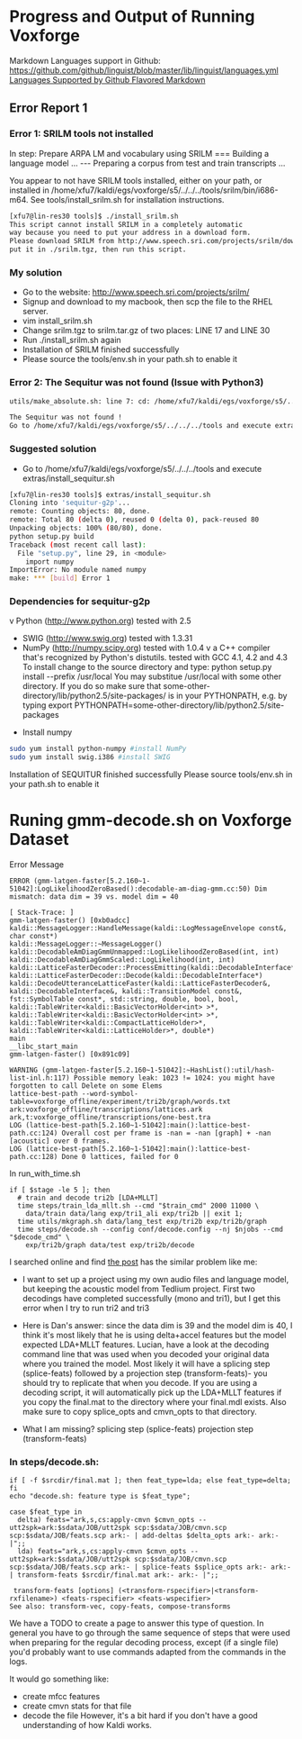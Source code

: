 # Progress and Output of Running Voxforge

Markdown Languages support in Github: https://github.com/github/linguist/blob/master/lib/linguist/languages.yml
[Languages Supported by Github Flavored Markdown](http://www.rubycoloredglasses.com/2013/04/languages-supported-by-github-flavored-markdown/)


## Error Report 1

### Error 1: SRILM tools not installed
In step: Prepare ARPA LM and vocabulary using SRILM
=== Building a language model ...
--- Preparing a corpus from test and train transcripts ...

You appear to not have SRILM tools installed, either on your path,
or installed in /home/xfu7/kaldi/egs/voxforge/s5/../../../tools/srilm/bin/i686-m64. See tools/install_srilm.sh for installation
instructions.

```bash
[xfu7@lin-res30 tools]$ ./install_srilm.sh
This script cannot install SRILM in a completely automatic
way because you need to put your address in a download form.
Please download SRILM from http://www.speech.sri.com/projects/srilm/download.html
put it in ./srilm.tgz, then run this script.
```

### My solution
* Go to the website: http://www.speech.sri.com/projects/srilm/
* Signup and download to my macbook, then scp the file to the RHEL server.
* vim install_srilm.sh
* Change srilm.tgz to srilm.tar.gz of two places: LINE 17 and LINE 30
* Run ./install_srilm.sh again
* Installation of SRILM finished successfully
* Please source the tools/env.sh in your path.sh to enable it

### Error 2: The Sequitur was not found (Issue with Python3)
```bash
utils/make_absolute.sh: line 7: cd: /home/xfu7/kaldi/egs/voxforge/s5/../../../tools/sequitur/lib/python*: No such file or directory

The Sequitur was not found !
Go to /home/xfu7/kaldi/egs/voxforge/s5/../../../tools and execute extras/install_sequitur.sh
```


### Suggested solution
* Go to /home/xfu7/kaldi/egs/voxforge/s5/../../../tools and execute extras/install_sequitur.sh
```bash
[xfu7@lin-res30 tools]$ extras/install_sequitur.sh
Cloning into 'sequitur-g2p'...
remote: Counting objects: 80, done.
remote: Total 80 (delta 0), reused 0 (delta 0), pack-reused 80
Unpacking objects: 100% (80/80), done.
python setup.py build
Traceback (most recent call last):
  File "setup.py", line 29, in <module>
    import numpy
ImportError: No module named numpy
make: *** [build] Error 1
```

### Dependencies for sequitur-g2p
v Python (http://www.python.org)
  tested with 2.5
- SWIG (http://www.swig.org)
  tested with 1.3.31
- NumPy (http://numpy.scipy.org)
  tested with 1.0.4
v a C++ compiler that's recognized by Python's distutils.
  tested with GCC 4.1, 4.2 and 4.3
To install change to the source directory and type:
    python setup.py install --prefix /usr/local
You may substitue /usr/local with some other directory.  If you do so
make sure that some-other-directory/lib/python2.5/site-packages/ is in
your PYTHONPATH, e.g. by typing
    export PYTHONPATH=some-other-directory/lib/python2.5/site-packages

* Install numpy

```bash
sudo yum install python-numpy #install NumPy
sudo yum install swig.i386 #install SWIG
```

Installation of SEQUITUR finished successfully
Please source tools/env.sh in your path.sh to enable it

# Runing gmm-decode.sh on Voxforge Dataset

Error Message
```
ERROR (gmm-latgen-faster[5.2.160~1-51042]:LogLikelihoodZeroBased():decodable-am-diag-gmm.cc:50) Dim mismatch: data dim = 39 vs. model dim = 40

[ Stack-Trace: ]
gmm-latgen-faster() [0xb0adcc]
kaldi::MessageLogger::HandleMessage(kaldi::LogMessageEnvelope const&, char const*)
kaldi::MessageLogger::~MessageLogger()
kaldi::DecodableAmDiagGmmUnmapped::LogLikelihoodZeroBased(int, int)
kaldi::DecodableAmDiagGmmScaled::LogLikelihood(int, int)
kaldi::LatticeFasterDecoder::ProcessEmitting(kaldi::DecodableInterface*)
kaldi::LatticeFasterDecoder::Decode(kaldi::DecodableInterface*)
kaldi::DecodeUtteranceLatticeFaster(kaldi::LatticeFasterDecoder&, kaldi::DecodableInterface&, kaldi::TransitionModel const&, fst::SymbolTable const*, std::string, double, bool, bool, kaldi::TableWriter<kaldi::BasicVectorHolder<int> >*, kaldi::TableWriter<kaldi::BasicVectorHolder<int> >*, kaldi::TableWriter<kaldi::CompactLatticeHolder>*, kaldi::TableWriter<kaldi::LatticeHolder>*, double*)
main
__libc_start_main
gmm-latgen-faster() [0x891c09]

WARNING (gmm-latgen-faster[5.2.160~1-51042]:~HashList():util/hash-list-inl.h:117) Possible memory leak: 1023 != 1024: you might have forgotten to call Delete on some Elems
lattice-best-path --word-symbol-table=voxforge_offline/experiment/tri2b/graph/words.txt ark:voxforge_offline/transcriptions/lattices.ark ark,t:voxforge_offline/transcriptions/one-best.tra
LOG (lattice-best-path[5.2.160~1-51042]:main():lattice-best-path.cc:124) Overall cost per frame is -nan = -nan [graph] + -nan [acoustic] over 0 frames.
LOG (lattice-best-path[5.2.160~1-51042]:main():lattice-best-path.cc:128) Done 0 lattices, failed for 0
```

In run_with_time.sh
```
if [ $stage -le 5 ]; then
  # train and decode tri2b [LDA+MLLT]
  time steps/train_lda_mllt.sh --cmd "$train_cmd" 2000 11000 \
    data/train data/lang exp/tri1_ali exp/tri2b || exit 1;
  time utils/mkgraph.sh data/lang_test exp/tri2b exp/tri2b/graph
  time steps/decode.sh --config conf/decode.config --nj $njobs --cmd "$decode_cmd" \
    exp/tri2b/graph data/test exp/tri2b/decode
```

I searched online and find [the post](https://sourceforge.net/p/kaldi/discussion/1355348/thread/028ffd7f/) has the similar problem like me:

* I want to set up a project using my own audio files and language model, but keeping the acoustic model from Tedlium project.
First two decodings have completed successfully (mono and tri1), but I get this error when I try to run tri2 and tri3

* Here is Dan's answer:
since the data dim is 39 and the model dim is 40, I think it's
most likely that he is using delta+accel features but the model expected
LDA+MLLT features.
Lucian, have a look at the decoding command line that was used when you
decoded your original data where you trained the model. Most likely it
will have a splicing step (splice-feats) followed by a projection step
(transform-feats)- you should try to replicate that when you decode.
If you are using a decoding script, it will automatically pick up the
LDA+MLLT features if you copy the final.mat to the directory where your
final.mdl exists. Also make sure to copy splice_opts and cmvn_opts to that
directory.

* What I am missing?
splicing step (splice-feats)
projection step (transform-feats)

### In steps/decode.sh:
``` 
if [ -f $srcdir/final.mat ]; then feat_type=lda; else feat_type=delta; fi
echo "decode.sh: feature type is $feat_type";

case $feat_type in
  delta) feats="ark,s,cs:apply-cmvn $cmvn_opts --utt2spk=ark:$sdata/JOB/utt2spk scp:$sdata/JOB/cmvn.scp scp:$sdata/JOB/feats.scp ark:- | add-deltas $delta_opts ark:- ark:- |";;
  lda) feats="ark,s,cs:apply-cmvn $cmvn_opts --utt2spk=ark:$sdata/JOB/utt2spk scp:$sdata/JOB/cmvn.scp scp:$sdata/JOB/feats.scp ark:- | splice-feats $splice_opts ark:- ark:- | transform-feats $srcdir/final.mat ark:- ark:- |";;

 transform-feats [options] (<transform-rspecifier>|<transform-rxfilename>) <feats-rspecifier> <feats-wspecifier>
See also: transform-vec, copy-feats, compose-transforms
```

We have a TODO to create a page to answer this type of question. 
In general you have to go through the same sequence of steps that were 
used when preparing for the regular decoding process, except (if a 
single file) you'd probably want to use commands adapted from the 
commands in the logs. 

 It would go something like: 
 - create mfcc features 
 - create cmvn stats for that file 
 - decode the file 
However, it's a bit hard if you don't have a good understanding of how 
Kaldi works. 
